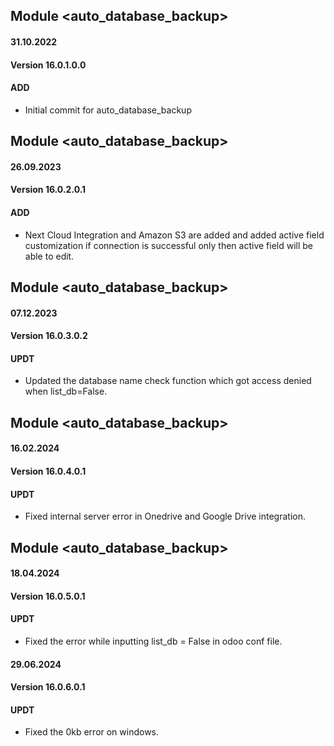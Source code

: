 ## Module <auto_database_backup>

#### 31.10.2022
#### Version 16.0.1.0.0
#### ADD

- Initial commit for auto_database_backup

## Module <auto_database_backup>

#### 26.09.2023
#### Version 16.0.2.0.1
#### ADD

- Next Cloud Integration and Amazon S3 are added and added active field customization if connection is successful only then active field will be able to edit.

## Module <auto_database_backup>

#### 07.12.2023
#### Version 16.0.3.0.2
#### UPDT

- Updated the database name check function which got access denied when list_db=False.

## Module <auto_database_backup>

#### 16.02.2024
#### Version 16.0.4.0.1
#### UPDT

- Fixed internal server error in Onedrive and Google Drive integration.

## Module <auto_database_backup>

#### 18.04.2024
#### Version 16.0.5.0.1
#### UPDT

- Fixed the error while inputting list_db = False in odoo conf file.

#### 29.06.2024
#### Version 16.0.6.0.1
#### UPDT

- Fixed the 0kb error on windows.
